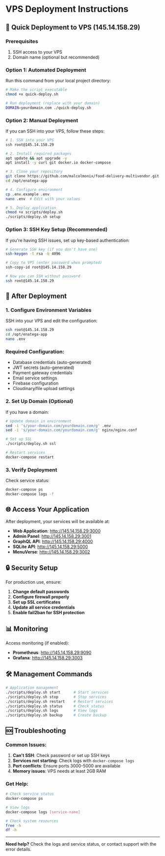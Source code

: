 # VPS Deployment Instructions

## 🚀 Quick Deployment to VPS (145.14.158.29)

### Prerequisites
1. SSH access to your VPS
2. Domain name (optional but recommended)

### Option 1: Automated Deployment

Run this command from your local project directory:

```bash
# Make the script executable
chmod +x quick-deploy.sh

# Run deployment (replace with your domain)
DOMAIN=yourdomain.com ./quick-deploy.sh
```

### Option 2: Manual Deployment

If you can SSH into your VPS, follow these steps:

```bash
# 1. SSH into your VPS
ssh root@145.14.158.29

# 2. Install required packages
apt update && apt upgrade -y
apt install -y curl git docker.io docker-compose

# 3. Clone your repository
git clone https://github.com/malcolmonix/food-delivery-multivendor.git /opt/enatega-app
cd /opt/enatega-app

# 4. Configure environment
cp .env.example .env
nano .env  # Edit with your values

# 5. Deploy application
chmod +x scripts/deploy.sh
./scripts/deploy.sh setup
```

### Option 3: SSH Key Setup (Recommended)

If you're having SSH issues, set up key-based authentication:

```bash
# Generate SSH key (if you don't have one)
ssh-keygen -t rsa -b 4096

# Copy to VPS (enter password when prompted)
ssh-copy-id root@145.14.158.29

# Now you can SSH without password
ssh root@145.14.158.29
```

## 🔧 After Deployment

### 1. Configure Environment Variables

SSH into your VPS and edit the configuration:

```bash
ssh root@145.14.158.29
cd /opt/enatega-app
nano .env
```

### Required Configuration:
- Database credentials (auto-generated)
- JWT secrets (auto-generated)
- Payment gateway credentials
- Email service settings
- Firebase configuration
- Cloudinary/file upload settings

### 2. Set Up Domain (Optional)

If you have a domain:

```bash
# Update domain in environment
sed -i 's/your-domain.com/yourdomain.com/g' .env
sed -i 's/your-domain.com/yourdomain.com/g' nginx/nginx.conf

# Set up SSL
./scripts/deploy.sh ssl

# Restart services
docker-compose restart
```

### 3. Verify Deployment

Check service status:
```bash
docker-compose ps
docker-compose logs -f
```

## 🌐 Access Your Application

After deployment, your services will be available at:

- **Web Application**: http://145.14.158.29:3000
- **Admin Panel**: http://145.14.158.29:3001
- **GraphQL API**: http://145.14.158.29:4000
- **SQLite API**: http://145.14.158.29:5000
- **MenuVerse**: http://145.14.158.29:3002

## 🔒 Security Setup

For production use, ensure:

1. **Change default passwords**
2. **Configure firewall properly**
3. **Set up SSL certificates**
4. **Update all service credentials**
5. **Enable fail2ban for SSH protection**

## 📊 Monitoring

Access monitoring (if enabled):
- **Prometheus**: http://145.14.158.29:9090
- **Grafana**: http://145.14.158.29:3003

## 🛠️ Management Commands

```bash
# Application management
./scripts/deploy.sh start      # Start services
./scripts/deploy.sh stop       # Stop services
./scripts/deploy.sh restart    # Restart services
./scripts/deploy.sh status     # Check status
./scripts/deploy.sh logs       # View logs
./scripts/deploy.sh backup     # Create backup
```

## 🆘 Troubleshooting

### Common Issues:

1. **Can't SSH**: Check password or set up SSH keys
2. **Services not starting**: Check logs with `docker-compose logs`
3. **Port conflicts**: Ensure ports 3000-5000 are available
4. **Memory issues**: VPS needs at least 2GB RAM

### Get Help:
```bash
# Check service status
docker-compose ps

# View logs
docker-compose logs [service-name]

# Check system resources
free -h
df -h
```

---

**Need help?** Check the logs and service status, or contact support with the error details.